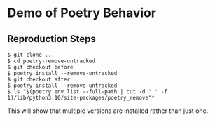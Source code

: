 # Demo of Poetry Behavior

## Reproduction Steps

```
$ git clone ...
$ cd poetry-remove-untracked
$ git checkout before
$ poetry install --remove-untracked
$ git checkout after
$ poetry install --remove-untracked
$ ls "$(poetry env list --full-path | cut -d ' ' -f 1)/lib/python3.10/site-packages/poetry_remove"*
```

This will show that multiple versions are installed rather than just one.
